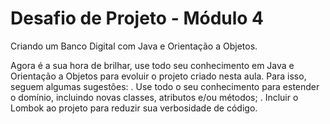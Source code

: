 # Desafio de Projeto - Módulo 4
Criando um Banco Digital com Java e Orientação a Objetos.

Agora é a sua hora de brilhar, use todo seu conhecimento em Java e Orientação a Objetos para evoluir o projeto criado nesta aula. Para isso, seguem algumas sugestões:
. Use todo o seu conhecimento para estender o domínio, incluindo novas classes, atributos e/ou métodos;
. Incluir o Lombok ao projeto para reduzir sua verbosidade de código.
